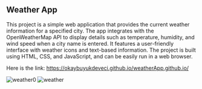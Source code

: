 ## Weather App

This project is a simple web application that provides the current weather information for a specified city. The app integrates with the OpenWeatherMap API to display details such as temperature, humidity, and wind speed when a city name is entered.
It features a user-friendly interface with weather icons and text-based information. The project is built using HTML, CSS, and JavaScript, and can be easily run in a web browser.

Here is the link: 
https://okaybuyukdeveci.github.io/weatherApp.github.io/

![weather0](https://github.com/user-attachments/assets/70125389-f303-47c8-a4fd-83ad8af7b908)
![weather](https://github.com/user-attachments/assets/50dfe00d-d595-4670-ad62-c4de15153ab4)
